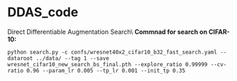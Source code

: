 # DDAS_code
Direct Differentiable Augmentation Search\\
**Commnad for search on CIFAR-10:**
```
python search.py -c confs/wresnet40x2_cifar10_b32_fast_search.yaml --dataroot ../data/ --tag 1 --save wresnet_cifar10_new_search_bs_final.pth --explore_ratio 0.99999 --cv-ratio 0.96 --param_lr 0.005 --tp_lr 0.001 --init_tp 0.35
```
